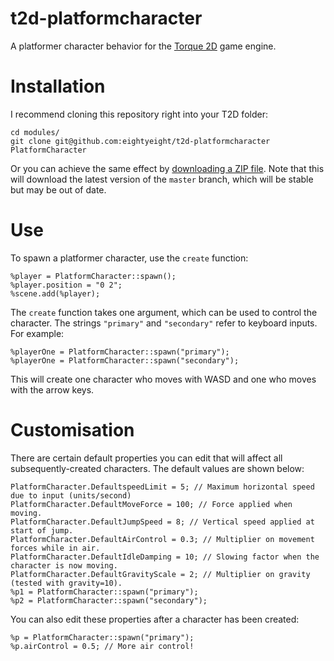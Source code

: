 # t2d-platformcharacter

A platformer character behavior for the [Torque 2D][] game engine.

  [Torque 2D]: https://github.com/GarageGames/Torque2D

# Installation

I recommend cloning this repository right into your T2D folder:

```
cd modules/
git clone git@github.com:eightyeight/t2d-platformcharacter PlatformCharacter
```

Or you can achieve the same effect by [downloading a ZIP file][Download].
Note that this will download the latest version of the `master` branch, which will be stable
but may be out of date.

  [Download]: https://github.com/eightyeight/t2d-platformcharacter/archive/master.zip

# Use

To spawn a platformer character, use the `create` function:

```
%player = PlatformCharacter::spawn();
%player.position = "0 2";
%scene.add(%player);
```

The `create` function takes one argument, which can be used to control the character.
The strings `"primary"` and `"secondary"` refer to keyboard inputs.
For example:

```
%playerOne = PlatformCharacter::spawn("primary");
%playerOne = PlatformCharacter::spawn("secondary");
```

This will create one character who moves with WASD and one who moves with the arrow keys.

# Customisation

There are certain default properties you can edit that will affect all subsequently-created characters.
The default values are shown below:

```
PlatformCharacter.DefaultspeedLimit = 5; // Maximum horizontal speed due to input (units/second)
PlatformCharacter.DefaultMoveForce = 100; // Force applied when moving.
PlatformCharacter.DefaultJumpSpeed = 8; // Vertical speed applied at start of jump.
PlatformCharacter.DefaultAirControl = 0.3; // Multiplier on movement forces while in air.
PlatformCharacter.DefaultIdleDamping = 10; // Slowing factor when the character is now moving.
PlatformCharacter.DefaultGravityScale = 2; // Multiplier on gravity (tested with gravity=10).
%p1 = PlatformCharacter::spawn("primary");
%p2 = PlatformCharacter::spawn("secondary");
```

You can also edit these properties after a character has been created:

```
%p = PlatformCharacter::spawn("primary");
%p.airControl = 0.5; // More air control!
```
